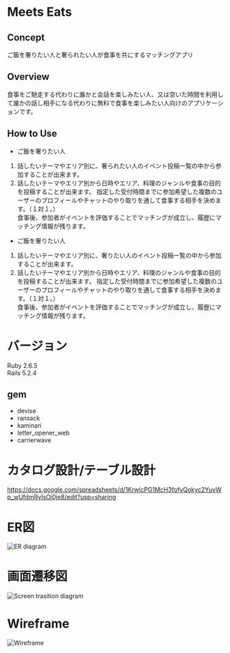 # Meets Eats
## Concept
ご飯を奢りたい人と奢られたい人が食事を共にするマッチングアプリ
## Overview
食事をご馳走する代わりに誰かと会話を楽しみたい人、又は空いた時間を利用して誰かの話し相手になる代わりに無料で食事を楽しみたい人向けのアプリケーションです。
## How to Use
* ご飯を奢りたい人
1. 話したいテーマやエリア別に、奢られたい人のイベント投稿一覧の中から参加することが出来ます。  
2. 話したいテーマやエリア別から日時やエリア、料理のジャンルや食事の目的を投稿することが出来ます。
指定した受付時間までに参加希望した複数のユーザーのプロフィールやチャットのやり取りを通して食事する相手を決めます。（１対１。）  
食事後、参加者がイベントを評価することでマッチングが成立し、履歴にマッチング情報が残ります。  
* ご飯を奢りたい人
1. 話したいテーマやエリア別に、奢りたい人のイベント投稿一覧の中から参加することが出来ます。  
2. 話したいテーマやエリア別から日時やエリア、料理のジャンルや食事の目的を投稿することが出来ます。
指定した受付時間までに参加希望した複数のユーザーのプロフィールやチャットのやり取りを通して食事する相手を決めます。（１対１。）  
食事後、参加者がイベントを評価することでマッチングが成立し、履歴にマッチング情報が残ります。  
# バージョン
Ruby 2.6.5  
Rails 5.2.4
## gem
- devise
- ransack
- kaminari
- letter_opener_web
- carrierwave
# カタログ設計/テーブル設計
https://docs.google.com/spreadsheets/d/1KrwlcPG1McH3fofyQokyc2YuyWp_wUfdmRyIsOi0je8/edit?usp=sharing
# ER図
![ER diagram](https://user-images.githubusercontent.com/56712012/89975917-01216580-dca2-11ea-92f3-49df57ab57ec.png)
# 画面遷移図
![Screen trasition diagram](https://user-images.githubusercontent.com/56712012/89975919-02eb2900-dca2-11ea-954f-9f3044cea7f1.png)
# Wireframe
![Wireframe](https://user-images.githubusercontent.com/56712012/89975921-041c5600-dca2-11ea-82f1-dac7e8eab4e8.png)

